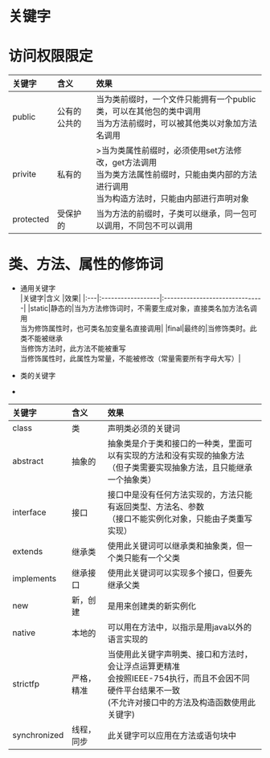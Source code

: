 
# **关键字**

# 访问权限限定

|关键字|含义                |效果|
|:---|:------------------|:-------------------------------|
|public|公有的公共的        |当为类前缀时，一个文件只能拥有一个public类，可以在其他包的类中调用</br>当为方法前缀时，可以被其他类以对象加方法名调用|
|privite|私有的|>当为类属性前缀时，必须使用set方法修改，get方法调用</br>当为类方法属性前缀时，只能由类内部的方法进行调用</br>当为构造方法时，只能由内部进行声明对象|
|protected|受保护的|当为方法的前缀时，子类可以继承，同一包可以调用，不同包不可以调用|

# 类、方法、属性的修饰词
+ 通用关键字<br>
|关键字|含义                |效果|
|:---|:------------------|:-------------------------------|
|static|静态的|当为方法修饰词时，不需要生成对象，直接类名加方法名调用</br>当为修饰属性时，也可类名加变量名直接调用|
|final|最终的|当修饰类时。此类不能被继承</br>当修饰方法时，此方法不能被重写</br>当修饰属性时，此属性为常量，不能被修改（常量需要所有字母大写）|

+ 类的关键字<br>
+ 
|关键字|含义                |效果|
|:---|:------------------|:-------------------------------|
|class|类|声明类必须的关键词|
|abstract|抽象的|抽象类是介于类和接口的一种类，里面可以有实现的方法和没有实现的抽象方法</br>（但子类需要实现抽象方法，且只能继承一个抽象类）|
|interface|接口|接口中是没有任何方法实现的，方法只能有返回类型、方法名、参数</br>（接口不能实例化对象，只能由子类重写实现）|
|extends|继承类|使用此关键词可以继承类和抽象类，但一个类只能有一个父类|
|implements|继承接口|使用此关键词可以实现多个接口，但要先继承父类|
|new|新，创建|是用来创建类的新实例化|
|native|本地的|可以用在方法中，以指示是用java以外的语言实现的|
|strictfp|严格，精准|当使用此关键字声明类、接口和方法时，会让浮点运算更精准</br>会按照IEEE-754执行，而且不会因不同硬件平台结果不一致</br>(不允许对接口中的方法及构造函数使用此关键字)|
|synchronized|线程，同步|此关键字可以应用在方法或语句块中|
